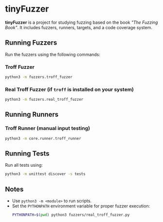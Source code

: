 # tinyFuzzer

**tinyFuzzer** is a project for studying fuzzing based on the book *"The Fuzzing Book"*. It includes fuzzers, runners, targets, and a code coverage system.

## Running Fuzzers

Run the fuzzers using the following commands:

### Troff Fuzzer
```bash
python3 -m fuzzers.troff_fuzzer
```

### Real Troff Fuzzer (if `troff` is installed on your system)
```bash
python3 -m fuzzers.real_troff_fuzzer
```

## Running Runners

### Troff Runner (manual input testing)
```bash
python3 -m core.runner.troff_runner
```

## Running Tests

Run all tests using:
```bash
python3 -m unittest discover -s tests
```

## Notes
- Use `python3 -m <module>` to run scripts.
- Set the `PYTHONPATH` environment variable for proper fuzzer execution:
  ```bash
  PYTHONPATH=$(pwd) python3 fuzzers/real_troff_fuzzer.py
  ```
